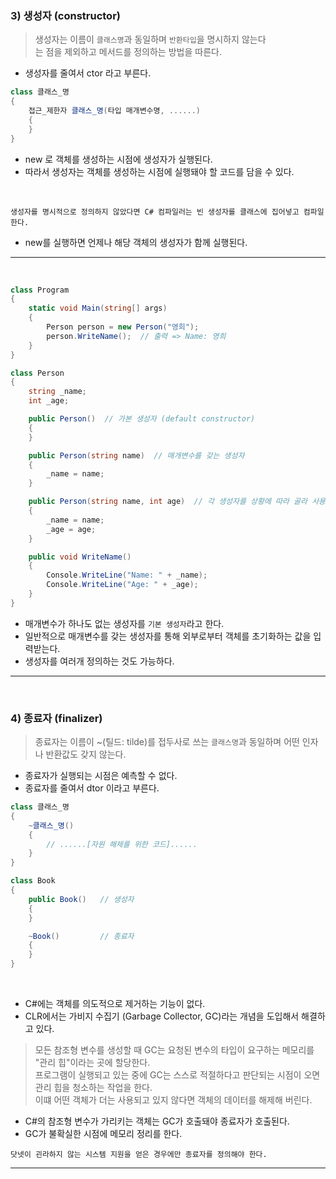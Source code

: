 ### 3) 생성자 (constructor)
> 생성자는 이름이 `클래스명`과 동일하며 `반환타입`을 명시하지 않는다    
> 는 점을 제외하고 메서드를 정의하는 방법을 따른다.
- 생성자를 줄여서 ctor 라고 부른다.

```csharp
class 클래스_명
{
    접근_제한자 클래스_명(타입 매개변수명, ......)
    {
    }
}
```
- new 로 객체를 생성하는 시점에 생성자가 실행된다.
- 따라서 생성자는 객체를 생성하는 시점에 실행돼야 할 코드를 담을 수 있다.
<br>

```
생성자를 명시적으로 정의하지 않았다면 C# 컴파일러는 빈 생성자를 클래스에 집어넣고 컴파일한다.
```
- new를 실행하면 언제나 해당 객체의 생성자가 함께 실행된다.

****
<br>

```csharp
class Program
{
    static void Main(string[] args)
    {
        Person person = new Person("영희");
        person.WriteName();  // 출력 => Name: 영희
    }
}

class Person
{
    string _name;
    int _age;

    public Person()  // 가본 생성자 (default constructor)
    {
    }

    public Person(string name)  // 매개변수를 갖는 생성자
    {
        _name = name;
    }

    public Person(string name, int age)  // 각 생성자를 상황에 따라 골라 사용
    {
        _name = name;
        _age = age;
    }

    public void WriteName()
    {
        Console.WriteLine("Name: " + _name);
        Console.WriteLine("Age: " + _age);
    }
}
```
- 매개변수가 하나도 없는 생성자를 `기본 생성자`라고 한다.
- 일반적으로 매개변수를 갖는 생성자를 통해 외부로부터 객체를 초기화하는 값을 입력받는다.
- 생성자를 여러개 정의하는 것도 가능하다.

****
<br>

### 4) 종료자 (finalizer)
> 종료자는 이름이 ~(틸드: tilde)를 접두사로 쓰는 `클래스명`과 동일하며 어떤 인자나 반환값도 갖지 않는다.
- 종료자가 실행되는 시점은 예측할 수 없다.
- 종료자를 줄여서 dtor 이라고 부른다.

```csharp
class 클래스_명
{
    ~클래스_명()
    {
        // ......[자원 해제를 위한 코드]......
    }
}
```
```csharp
class Book
{
    public Book()   // 생성자
    {
    }

    ~Book()         // 종료자
    {
    }
}
```
<br>

- C#에는 객체를 의도적으로 제거하는 기능이 없다.
- CLR에서는 가비지 수집기 (Garbage Collector, GC)라는 개념을 도입해서 해결하고 있다.

> 모든 참조형 변수를 생성할 때 GC는 요청된 변수의 타입이 요구하는 메모리를 "관리 힙"이라는 곳에 할당한다.    
> 프로그램이 실행되고 있는 중에 GC는 스스로 적절하다고 판단되는 시점이 오면 관리 힙을 청소하는 작업을 한다.    
> 이떄 어떤 객체가 더는 사용되고 있지 않다면 객체의 데이터를 해제해 버린다.
- C#의 참조형 변수가 가리키는 객체는 GC가 호출돼야 종료자가 호출된다.
- GC가 불확실한 시점에 메모리 정리를 한다.

```
닷넷이 괸라하지 않는 시스템 지원을 얻은 경우에만 종료자를 정의해야 한다.
```

****
<br>

